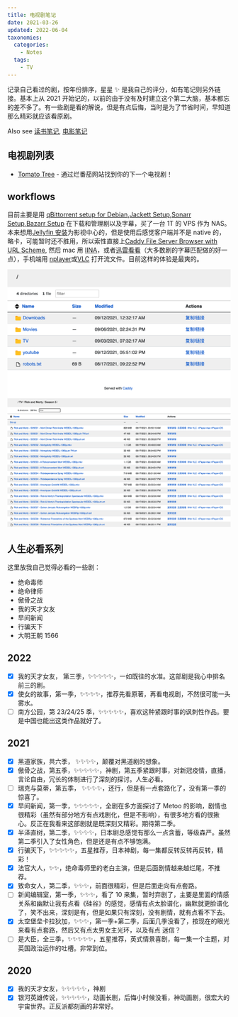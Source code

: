 ```yaml
---
title: 电视剧笔记
date: 2021-03-26
updated: 2022-06-04
taxonomies:
  categories:
    - Notes
  tags:
    - TV
---
```


记录自己看过的剧，按年份排序，星星 ✨ 是我自己的评分，如有笔记则另外链接。基本上从 2021 开始记的，以前的由于没有及时建立这个第二大脑，基本都忘的差不多了。有一些剧是看的解说，但是有点后悔，当时是为了节省时间，早知道那么精彩就应该看原剧。

<!-- more -->

Also see [读书笔记](/content/blog/books/_index.md), [电影笔记](/content/movies/index.md)

## 电视剧列表

- [Tomato Tree](https://tomatotree.tv/) - 通过烂番茄网站找到你的下一个电视剧！

## workflows

目前主要是用 [qBittorrent setup for Debian](/content/blog/qbittorrent-setup-for-debian.en.md),[Jackett Setup](/content/blog/jackett-setup.md),[Sonarr Setup](/content/blog/sonarr-setup.en.md),[Bazarr Setup](/content/blog/bazarr-setup.en.md) 在下载和管理剧以及字幕，买了一台 1T 的 VPS 作为 NAS。本来想用[Jellyfin 安装](/content/blog/jellyfin-setup.md)为影视中心的，但是使用后感觉客户端并不是 native 的，略卡，可能暂时还不胜用，所以索性直接上[Caddy File Server Browser with URL Scheme](/content/blog/caddy-file-server-browser-with-url-scheme/index.en.md), 然后 mac 用 [IINA](https://iina.io/)，或者[迅雷看看](https://video.xunlei.com/)（大多数剧的字幕匹配做的好一点），手机端用 [nplayer](https://nplayer.com/)或[VLC](https://www.videolan.org/) 打开流文件。目前这样的体验是最爽的。

![Root Screenshot](./caddy-root.png)
![Rick and Morty Season 5](./caddy-tv-demo.png)

## 人生必看系列

这里放我自己觉得必看的一些剧：

- 绝命毒师
- 绝命律师
- 傲骨之战
- 我的天才女友
- 早间新闻
- 行骗天下
- 大明王朝 1566

## 2022

- [x] 我的天才女友， 第三季，✨✨✨✨✨，一如既往的水准。这部剧是我心中排名前三的剧。
- [x] 使女的故事，第一季，✨✨✨✨，推荐先看原著，再看电视剧，不然很可能一头雾水。
- [ ] 南方公园，第 23/24/25 季，✨✨✨✨✨，喜欢这种紧跟时事的讽刺性作品。要是中国也能出这类作品就好了。

## 2021

- [x] 黑道家族，共六季， ✨✨✨✨，颠覆对黑道剧的想象。
- [x] 傲骨之战，第五季，✨✨✨✨✨，神剧，第五季紧跟时事，对新冠疫情，直播，言论自由，冗长的体制进行了深刻的探讨。人生必看。
- [ ] 瑞克与莫蒂，第五季， ✨✨✨✨，还行，但是有一点套路化了，没有第一季的惊喜了。
- [x] 早间新闻，第一季，✨✨✨✨✨，全剧在多方面探讨了 Metoo 的影响，剧情也很精彩（虽然有部分地方有点戏剧化，但是不影响），有很多地方看的很揪心。反正在我看来这部剧就是既深刻又精彩。期待第二季。
- [x] 半泽直树，第二季，✨✨✨✨，日本剧总感觉有那么一点含蓄，等级森严。虽然第二季引入了女性角色，但是还是有点不够饱满。
- [x] 行骗天下，✨✨✨✨✨，五星推荐，日本神剧，每一集都反转反转再反转，精彩！
- [x] 法官大人，✨✨，绝命毒师里的老白主演，但是后面剧情越来越烂尾，不推荐。
- [x] 致命女人，第二季，✨✨✨，前面很精彩，但是后面走向有点套路。
- [ ] 新闻编辑室，第一季，✨✨✨，看了 10 来集，暂时弃剧了，主要是里面的情感关系和幽默让我有点看《硅谷》的感觉，感情有点太脸谱化，幽默就更脸谱化了，笑不出来，深刻是有，但是如果只有深刻，没有剧情，就有点看不下去。
- [x] 太空堡垒卡拉狄加，✨✨✨，第一季+第二季，后面几季没看了，按现在的眼光来看有点套路，然后又有点太男女主光环，以及有点 迷信？
- [ ] 是大臣，全三季，✨✨✨✨✨，五星推荐，英式情景喜剧，每一集一个主题，对英国政治运作的吐槽。非常到位。

## 2020

- [x] 我的天才女友，✨✨✨✨✨，神剧
- [x] 银河英雄传说，✨✨✨✨✨，动画长剧，后悔小时候没看，神动画剧，很宏大的宇宙世界。正反派都刻画的非常好。
